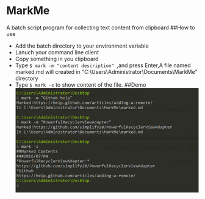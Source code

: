 # MarkMe
A batch script program for collecting text content from clipboard
##How to use 
- Add the batch directory to your environment variable
- Lanuch your command line client
- Copy something in you clipboard
- Type `$ mark -m "content description" `,and press Enter,A file named marked.md will created in "C:\Users\Administrator\Documents\MarkMe" directory
- Type `$ mark -s` to show content of the file.
##Demo
![demo](https://github.com/simplify20/MarkMe/blob/master/images/demo.png)